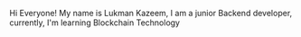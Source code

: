 Hi Everyone! My name is Lukman Kazeem, I am a junior Backend developer, currently, I'm learning Blockchain Technology
